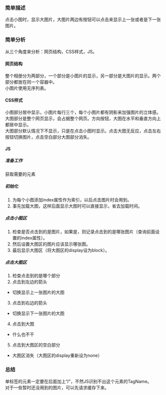 ### 简单描述
点击小图时，显示大图片，大图片两边有按钮可以点击来显示上一张或者是下一张图片。  
  
  
### 简单分析
从三个角度来分析：网页结构，CSS样式，JS。  
#### 网页结构
整个相册分为两部分，一个部分是小图片的显示，另一部分是大图片的显示。两个部分都放在同一个容器中。  
小图片使用无序列表。  
#### CSS样式
小图部分居中显示，小图片每行三个，每个小图片都有阴影来加强图片的立体感。  
大图部分是整个网页显示，会占据整个网页。方向按钮，大图在水平和垂直方向上都居中显示。  
大图部分默认情况下不显示，只是在点击小图时显示。点击大图无反应，点击左右按钮切换图片，点击空白部分大图部分消失。
#### JS
##### 准备工作
获取需要的元素
##### 初始化
1. 为每个小图添加index属性作为索引，以后点击图片时会用到。  
2. 事先加载大图，这样后面显示大图时可以直接显示，省去加载时间。
##### 点击小图区
1. 检查是否点击到的是图片，如果是，则记录点击到的是哪张图片（查询前面设置的index属性）。
2. 然后设置大图区的图片应该显示哪张图。
3. 最后显示大图区（将大图区的display设为block）。
##### 点击大图区 
1. 检查点击到的是哪个部分
2. 点击到左边的箭头
  - 切换显示上一张图片的大图
3. 点击到右边的箭头
  - 切换显示下一张图片的大图
4. 点击到大图
  - 什么也不干
5. 点击到大图区的空白部分
  - 大图区消失（大图区的display重新设为none）

### 总结
单标签的元素一定要在后面加上“/”，不然JS识别不出这个元素的TagName。  
对于一些暂时还没用到的图片，可以先请求缓存下来。